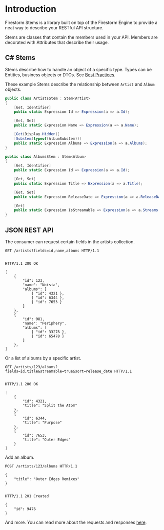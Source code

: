 # Introduction

Firestorm Stems is a library built on top of the Firestorm Engine to provide a neat way to describe your RESTful API structure.

Stems are classes that contain the members used in your API. Members are decorated with Attributes that describe their usage.

## C# Stems

Stems describe how to handle an object of a specific type. Types can be Entities, business objects or DTOs. See [Best Practices](Tutorials/Stems/Best-Practices).

These example Stems describe the relationship between `Artist` and `Album` objects.

```csharp
public class ArtistsStem : Stem<Artist>
{
    [Get, Identifier]
    public static Expression Id => Expression(a => a.Id);

    [Get, Set]
    public static Expression Name => Expression(a => a.Name);

    [Get(Display.Hidden)]
    [Substem(typeof(AlbumSubstem))]
    public static Expression Albums => Expression(a => a.Albums);
}

public class AlbumsStem : Stem<Album>
{
    [Get, Identifier]
    public static Expression Id => Expression(a => a.Id);

    [Get, Set]
    public static Expression Title => Expression(a => a.Title);

    [Get, Set]
    public static Expression ReleaseDate => Expression(a => a.ReleaseDate);

    [Get]
    public static Expression IsStreamable => Expression(a => a.Streams.Any(s => s.IsAvailable));
}
```

## JSON REST API

The consumer can request certain fields in the artists collection.

```http
GET /artists?fields=id,name,albums HTTP/1.1


HTTP/1.1 200 OK

[
    {
        "id": 123,
        "name": "Noisia",
        "albums": [
            { "id": 4321 },    
            { "id": 6344 },    
            { "id": 7653 }
        ]
    },            
    {
        "id": 981,
        "name": "Periphery",
        "albums": [
            { "id": 33276 },    
            { "id": 65478 }
        ]
    },
]
```

Or a list of albums by a specific artist.

```http
GET /artists/123/albums?fields=id,title&streamable=true&sort=release_date HTTP/1.1


HTTP/1.1 200 OK

[
    {
        "id": 4321,
        "title": "Split the Atom"
    },
    {
        "id": 6344,
        "title": "Purpose"
    },            
    {
        "id": 7653,
        "title": "Outer Edges"
    }
]
```

Add an album.

```http
POST /artists/123/albums HTTP/1.1

{
    "title": "Outer Edges Remixes"
}


HTTP/1.1 201 Created

{
    "id": 9476
}
```

And more. You can read more about the requests and responses [here](../endpoints/basic-requests.md).